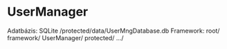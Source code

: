 UserManager
===========
Adatbázis:
  SQLite  /protected/data/UserMngDatabase.db
Framework:
  root/
      framework/
      UserManager/
              protected/
              .../


